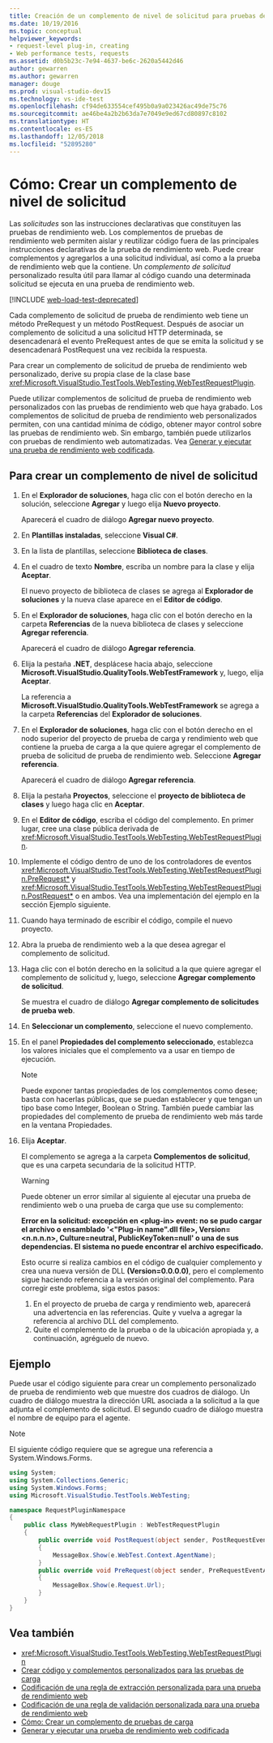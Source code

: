 ```yaml
---
title: Creación de un complemento de nivel de solicitud para pruebas de rendimiento web en Visual Studio
ms.date: 10/19/2016
ms.topic: conceptual
helpviewer_keywords:
- request-level plug-in, creating
- Web performance tests, requests
ms.assetid: d0b5b23c-7e94-4637-be6c-2620a5442d46
author: gewarren
ms.author: gewarren
manager: douge
ms.prod: visual-studio-dev15
ms.technology: vs-ide-test
ms.openlocfilehash: cf94de633554cef495b0a9a023426ac49de75c76
ms.sourcegitcommit: ae46be4a2b2b63da7e7049e9ed67cd80897c8102
ms.translationtype: HT
ms.contentlocale: es-ES
ms.lasthandoff: 12/05/2018
ms.locfileid: "52895280"
---
```

# <a name="how-to-create-a-request-level-plug-in"></a>Cómo: Crear un complemento de nivel de solicitud

Las *solicitudes* son las instrucciones declarativas que constituyen las pruebas de rendimiento web. Los complementos de pruebas de rendimiento web permiten aislar y reutilizar código fuera de las principales instrucciones declarativas de la prueba de rendimiento web. Puede crear complementos y agregarlos a una solicitud individual, así como a la prueba de rendimiento web que la contiene. Un *complemento de solicitud* personalizado resulta útil para llamar al código cuando una determinada solicitud se ejecuta en una prueba de rendimiento web.

[!INCLUDE [web-load-test-deprecated](includes/web-load-test-deprecated.md)]

Cada complemento de solicitud de prueba de rendimiento web tiene un método PreRequest y un método PostRequest. Después de asociar un complemento de solicitud a una solicitud HTTP determinada, se desencadenará el evento PreRequest antes de que se emita la solicitud y se desencadenará PostRequest una vez recibida la respuesta.

Para crear un complemento de solicitud de prueba de rendimiento web personalizado, derive su propia clase de la clase base <xref:Microsoft.VisualStudio.TestTools.WebTesting.WebTestRequestPlugin>.

Puede utilizar complementos de solicitud de prueba de rendimiento web personalizados con las pruebas de rendimiento web que haya grabado. Los complementos de solicitud de prueba de rendimiento web personalizados permiten, con una cantidad mínima de código, obtener mayor control sobre las pruebas de rendimiento web. Sin embargo, también puede utilizarlos con pruebas de rendimiento web automatizadas. Vea [Generar y ejecutar una prueba de rendimiento web codificada](../test/generate-and-run-a-coded-web-performance-test.md).

## <a name="to-create-a-request-level-plug-in"></a>Para crear un complemento de nivel de solicitud

1.  En el **Explorador de soluciones**, haga clic con el botón derecho en la solución, seleccione **Agregar** y luego elija **Nuevo proyecto**.

     Aparecerá el cuadro de diálogo **Agregar nuevo proyecto**.

2.  En **Plantillas instaladas**, seleccione **Visual C#**.

3.  En la lista de plantillas, seleccione **Biblioteca de clases**.

4.  En el cuadro de texto **Nombre**, escriba un nombre para la clase y elija **Aceptar**.

     El nuevo proyecto de biblioteca de clases se agrega al **Explorador de soluciones** y la nueva clase aparece en el **Editor de código**.

5.  En el **Explorador de soluciones**, haga clic con el botón derecho en la carpeta **Referencias** de la nueva biblioteca de clases y seleccione **Agregar referencia**.

     Aparecerá el cuadro de diálogo **Agregar referencia**.

6.  Elija la pestaña **.NET**, desplácese hacia abajo, seleccione **Microsoft.VisualStudio.QualityTools.WebTestFramework** y, luego, elija **Aceptar**.

     La referencia a **Microsoft.VisualStudio.QualityTools.WebTestFramework** se agrega a la carpeta **Referencias** del **Explorador de soluciones**.

7.  En el **Explorador de soluciones**, haga clic con el botón derecho en el nodo superior del proyecto de prueba de carga y rendimiento web que contiene la prueba de carga a la que quiere agregar el complemento de prueba de solicitud de prueba de rendimiento web. Seleccione **Agregar referencia**.

     Aparecerá el cuadro de diálogo **Agregar referencia**.

8.  Elija la pestaña **Proyectos**, seleccione el **proyecto de biblioteca de clases** y luego haga clic en **Aceptar**.

9. En el **Editor de código**, escriba el código del complemento. En primer lugar, cree una clase pública derivada de <xref:Microsoft.VisualStudio.TestTools.WebTesting.WebTestRequestPlugin>.

10. Implemente el código dentro de uno de los controladores de eventos <xref:Microsoft.VisualStudio.TestTools.WebTesting.WebTestRequestPlugin.PreRequest*> y <xref:Microsoft.VisualStudio.TestTools.WebTesting.WebTestRequestPlugin.PostRequest*> o en ambos. Vea una implementación del ejemplo en la sección Ejemplo siguiente.

11. Cuando haya terminado de escribir el código, compile el nuevo proyecto.

12. Abra la prueba de rendimiento web a la que desea agregar el complemento de solicitud.

13. Haga clic con el botón derecho en la solicitud a la que quiere agregar el complemento de solicitud y, luego, seleccione **Agregar complemento de solicitud**.

     Se muestra el cuadro de diálogo **Agregar complemento de solicitudes de prueba web**.

14. En **Seleccionar un complemento**, seleccione el nuevo complemento.

15. En el panel **Propiedades del complemento seleccionado**, establezca los valores iniciales que el complemento va a usar en tiempo de ejecución.

    > [!NOTE]
    > Puede exponer tantas propiedades de los complementos como desee; basta con hacerlas públicas, que se puedan establecer y que tengan un tipo base como Integer, Boolean o String. También puede cambiar las propiedades del complemento de prueba de rendimiento web más tarde en la ventana Propiedades.

16. Elija **Aceptar**.

     El complemento se agrega a la carpeta **Complementos de solicitud**, que es una carpeta secundaria de la solicitud HTTP.

    > [!WARNING]
    > Puede obtener un error similar al siguiente al ejecutar una prueba de rendimiento web o una prueba de carga que use su complemento:
    >
    > **Error en la solicitud: excepción en \<plug-in> event: no se pudo cargar el archivo o ensamblado '\<"Plug-in name".dll file>, Version=\<n.n.n.n>, Culture=neutral, PublicKeyToken=null' o una de sus dependencias. El sistema no puede encontrar el archivo especificado.**
    >
    > Esto ocurre si realiza cambios en el código de cualquier complemento y crea una nueva versión de DLL **(Version=0.0.0.0)**, pero el complemento sigue haciendo referencia a la versión original del complemento. Para corregir este problema, siga estos pasos:
    >
    > 1.  En el proyecto de prueba de carga y rendimiento web, aparecerá una advertencia en las referencias. Quite y vuelva a agregar la referencia al archivo DLL del complemento.
    > 2.  Quite el complemento de la prueba o de la ubicación apropiada y, a continuación, agréguelo de nuevo.

## <a name="example"></a>Ejemplo

Puede usar el código siguiente para crear un complemento personalizado de prueba de rendimiento web que muestre dos cuadros de diálogo. Un cuadro de diálogo muestra la dirección URL asociada a la solicitud a la que adjunta el complemento de solicitud. El segundo cuadro de diálogo muestra el nombre de equipo para el agente.

> [!NOTE]
> El siguiente código requiere que se agregue una referencia a System.Windows.Forms.

```csharp
using System;
using System.Collections.Generic;
using System.Windows.Forms;
using Microsoft.VisualStudio.TestTools.WebTesting;

namespace RequestPluginNamespace
{
    public class MyWebRequestPlugin : WebTestRequestPlugin
    {
        public override void PostRequest(object sender, PostRequestEventArgs e)
        {
            MessageBox.Show(e.WebTest.Context.AgentName);
        }
        public override void PreRequest(object sender, PreRequestEventArgs e)
        {
            MessageBox.Show(e.Request.Url);
        }
    }
}
```

## <a name="see-also"></a>Vea también

- <xref:Microsoft.VisualStudio.TestTools.WebTesting.WebTestRequestPlugin>
- [Crear código y complementos personalizados para las pruebas de carga](../test/create-custom-code-and-plug-ins-for-load-tests.md)
- [Codificación de una regla de extracción personalizada para una prueba de rendimiento web](../test/code-a-custom-extraction-rule-for-a-web-performance-test.md)
- [Codificación de una regla de validación personalizada para una prueba de rendimiento web](../test/code-a-custom-validation-rule-for-a-web-performance-test.md)
- [Cómo: Crear un complemento de pruebas de carga](../test/how-to-create-a-load-test-plug-in.md)
- [Generar y ejecutar una prueba de rendimiento web codificada](../test/generate-and-run-a-coded-web-performance-test.md)